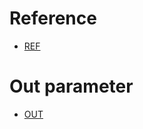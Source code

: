 # Reference

- [REF](https://learn.microsoft.com/en-us/dotnet/csharp/language-reference/keywords/ref)

# Out parameter

- [OUT](https://learn.microsoft.com/en-us/dotnet/csharp/language-reference/keywords/out-parameter-modifier)

